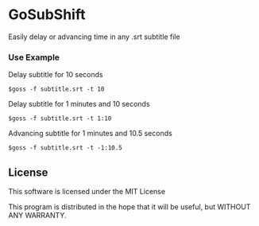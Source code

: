 # GoSubShift
Easily delay or advancing time in any .srt subtitle file

### Use Example

Delay subtitle for 10 seconds
```
$goss -f subtitle.srt -t 10
```

Delay subtitle for 1 minutes and 10 seconds
```
$goss -f subtitle.srt -t 1:10
```

Advancing subtitle for 1 minutes and 10.5 seconds
```
$goss -f subtitle.srt -t -1:10.5
```

License
----

This software is licensed under the MIT License

This program is distributed in the hope that it will be useful, but WITHOUT ANY WARRANTY.
